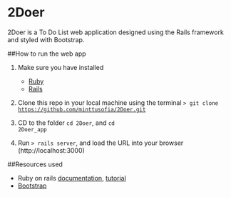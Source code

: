 # 2Doer

2Doer is a To Do List web application designed using the Rails framework and styled with Bootstrap.

##How to run the web app

1. Make sure you have installed
	* [Ruby](http://rubyonrails.org/download/)
	* [Rails](http://rubyonrails.org/download/)

2. Clone this repo in your local machine using the terminal 
<code>> git clone https://github.com/minttusofia/2Doer.git </code>

3. CD to the folder <code>cd 2Doer</code>, and <code>cd 2Doer_app</code>

4. Run <code>> rails server</code>, and load the URL into your browser (http://localhost:3000) 

##Resources used

* Ruby on rails [documentation](http://rubyonrails.org/documentation/), [tutorial](https://www.railstutorial.org/)
* [Bootstrap](http://getbootstrap.com/) 


